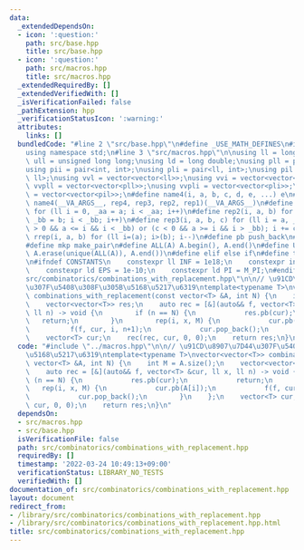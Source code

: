 ```yaml
---
data:
  _extendedDependsOn:
  - icon: ':question:'
    path: src/base.hpp
    title: src/base.hpp
  - icon: ':question:'
    path: src/macros.hpp
    title: src/macros.hpp
  _extendedRequiredBy: []
  _extendedVerifiedWith: []
  _isVerificationFailed: false
  _pathExtension: hpp
  _verificationStatusIcon: ':warning:'
  attributes:
    links: []
  bundledCode: "#line 2 \"src/base.hpp\"\n#define _USE_MATH_DEFINES\n#include <bits/stdc++.h>\n\
    using namespace std;\n#line 3 \"src/macros.hpp\"\n\nusing ll = long long;\nusing\
    \ ull = unsigned long long;\nusing ld = long double;\nusing pll = pair<ll, ll>;\n\
    using pii = pair<int, int>;\nusing pli = pair<ll, int>;\nusing pil = pair<int,\
    \ ll>;\nusing vvl = vector<vector<ll>>;\nusing vvi = vector<vector<int>>;\nusing\
    \ vvpll = vector<vector<pll>>;\nusing vvpli = vector<vector<pli>>;\nusing vvpil\
    \ = vector<vector<pil>>;\n#define name4(i, a, b, c, d, e, ...) e\n#define rep(...)\
    \ name4(__VA_ARGS__, rep4, rep3, rep2, rep1)(__VA_ARGS__)\n#define rep1(i, a)\
    \ for (ll i = 0, _aa = a; i < _aa; i++)\n#define rep2(i, a, b) for (ll i = a,\
    \ _bb = b; i < _bb; i++)\n#define rep3(i, a, b, c) for (ll i = a, _bb = b; (c\
    \ > 0 && a <= i && i < _bb) or (c < 0 && a >= i && i > _bb); i += c)\n#define\
    \ rrep(i, a, b) for (ll i=(a); i>(b); i--)\n#define pb push_back\n#define eb emplace_back\n\
    #define mkp make_pair\n#define ALL(A) A.begin(), A.end()\n#define UNIQUE(A) sort(ALL(A)),\
    \ A.erase(unique(ALL(A)), A.end())\n#define elif else if\n#define tostr to_string\n\
    \n#ifndef CONSTANTS\n    constexpr ll INF = 1e18;\n    constexpr int MOD = 1000000007;\n\
    \    constexpr ld EPS = 1e-10;\n    constexpr ld PI = M_PI;\n#endif\n#line 2 \"\
    src/combinatorics/combinations_with_replacement.hpp\"\n\n// \u91CD\u8907\u7D44\
    \u307F\u5408\u308F\u305B\u5168\u5217\u6319\ntemplate<typename T>\nvector<vector<T>>\
    \ combinations_with_replacement(const vector<T> &A, int N) {\n    int M = A.size();\n\
    \    vector<vector<T>> res;\n    auto rec = [&](auto&& f, vector<T> &cur, ll x,\
    \ ll n) -> void {\n        if (n == N) {\n            res.pb(cur);\n         \
    \   return;\n        }\n        rep(i, x, M) {\n            cur.pb(A[i]);\n  \
    \          f(f, cur, i, n+1);\n            cur.pop_back();\n        }\n    };\n\
    \    vector<T> cur;\n    rec(rec, cur, 0, 0);\n    return res;\n}\n"
  code: "#include \"../macros.hpp\"\n\n// \u91CD\u8907\u7D44\u307F\u5408\u308F\u305B\
    \u5168\u5217\u6319\ntemplate<typename T>\nvector<vector<T>> combinations_with_replacement(const\
    \ vector<T> &A, int N) {\n    int M = A.size();\n    vector<vector<T>> res;\n\
    \    auto rec = [&](auto&& f, vector<T> &cur, ll x, ll n) -> void {\n        if\
    \ (n == N) {\n            res.pb(cur);\n            return;\n        }\n     \
    \   rep(i, x, M) {\n            cur.pb(A[i]);\n            f(f, cur, i, n+1);\n\
    \            cur.pop_back();\n        }\n    };\n    vector<T> cur;\n    rec(rec,\
    \ cur, 0, 0);\n    return res;\n}\n"
  dependsOn:
  - src/macros.hpp
  - src/base.hpp
  isVerificationFile: false
  path: src/combinatorics/combinations_with_replacement.hpp
  requiredBy: []
  timestamp: '2022-03-24 10:49:13+09:00'
  verificationStatus: LIBRARY_NO_TESTS
  verifiedWith: []
documentation_of: src/combinatorics/combinations_with_replacement.hpp
layout: document
redirect_from:
- /library/src/combinatorics/combinations_with_replacement.hpp
- /library/src/combinatorics/combinations_with_replacement.hpp.html
title: src/combinatorics/combinations_with_replacement.hpp
---
```


